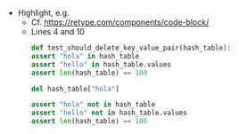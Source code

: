 - Highlight, e.g.
    - Cf. <https://retype.com/components/code-block/>
    - Lines 4 and 10
      ```python #4,10
      def test_should_delete_key_value_pair(hash_table):
      assert "hola" in hash_table
      assert "hello" in hash_table.values
      assert len(hash_table) == 100
  
      del hash_table["hola"]
  
      assert "hola" not in hash_table
      assert "hello" not in hash_table.values
      assert len(hash_table) == 100
      ```  
